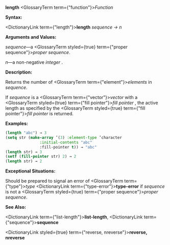 **length** <GlossaryTerm  term={"function"}><i>Function</i></GlossaryTerm> 



**Syntax:** 



<DictionaryLink  term={"length"}><b>length</b></DictionaryLink> *sequence → n* 



**Arguments and Values:** 



*sequence*—a <GlossaryTerm styled={true} term={"proper sequence"}><i>proper sequence</i></GlossaryTerm>. 



*n*—a non-negative *integer* . 



**Description:** 



Returns the number of <GlossaryTerm  term={"element"}><i>elements</i></GlossaryTerm> in *sequence*. 



If *sequence* is a <GlossaryTerm  term={"vector"}><i>vector</i></GlossaryTerm> with a <GlossaryTerm styled={true} term={"fill pointer"}><i>fill pointer</i></GlossaryTerm> , the active length as specified by the <GlossaryTerm styled={true} term={"fill pointer"}><i>fill pointer</i></GlossaryTerm> is returned. 



**Examples:**
```lisp
(length "abc") → 3 
(setq str (make-array ’(3) :element-type ’character 
		       :initial-contents "abc" 
		       :fill-pointer t)) → "abc" 
(length str) → 3 
(setf (fill-pointer str) 2) → 2 
(length str) → 2 
```
**Exceptional Situations:** 



Should be prepared to signal an error of <GlossaryTerm  term={"type"}><i>type</i></GlossaryTerm> <DictionaryLink  term={"type-error"}><b>type-error</b></DictionaryLink> if *sequence* is not a <GlossaryTerm styled={true} term={"proper sequence"}><i>proper sequence</i></GlossaryTerm>. 



**See Also:** 



<DictionaryLink  term={"list-length"}><b>list-length</b></DictionaryLink>, <DictionaryLink  term={"sequence"}><b>sequence</b></DictionaryLink> 







 



 



<DictionaryLink styled={true} term={"reverse, nreverse"}><b>reverse, nreverse</b></DictionaryLink> 



